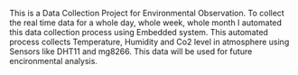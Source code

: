 This is a Data Collection Project for Environmental Observation.
To collect the real time data for a whole day, whole week, whole month I automated this data collection process using Embedded system.
This automated process collects Temperature, Humidity and Co2 level in atmosphere using Sensors like DHT11 and mg8266.
This data will be used for future encironmental analysis.

